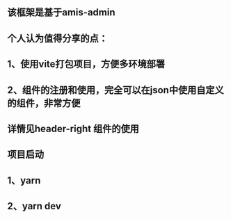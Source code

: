 ## 该框架是基于amis-admin
## 个人认为值得分享的点：
## 1、使用vite打包项目，方便多环境部署
## 2、组件的注册和使用，完全可以在json中使用自定义的组件，非常方便
##    详情见header-right 组件的使用

## 项目启动
## 1、yarn
## 2、yarn dev